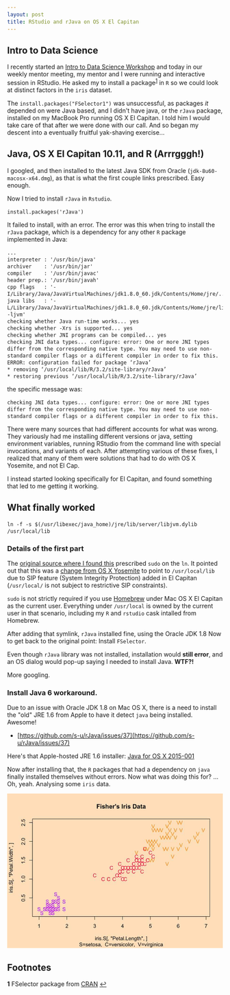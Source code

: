 ```yaml
---
layout: post
title: RStudio and rJava on OS X El Capitan
---
```


## Intro to Data Science

I recently started an [Intro to Data Science Workshop](https://www.mysliderule.com/workshops/data-science) and today in our weekly mentor meeting, my mentor and I were running and interactive session in RStudio. He asked my to install a package<sup id="FSelector1">[1](#footnote1)</sup> in `R` so we could look at distinct factors in the `iris` dataset.

The `install.packages("FSelector1")` was unsuccessful, as packages *it* depended on were Java based, and I didn't have java, or the `rJava` package, installed on my MacBook Pro running OS X El Capitan. I told him I would take care of that after we were done with our call.  And so began my descent into a eventually fruitful yak-shaving exercise...


## Java, OS X El Capitan 10.11, and R (Arrrgggh!)

I googled, and then installed to the latest Java SDK from Oracle (`jdk-8u60-macosx-x64.dmg`), as that is what the first couple links prescribed.  Easy enough.

Now I tried to install `rJava` in `Rstudio`.

``` {r}
install.packages('rJava')
```

It failed to install, with an error. The error was this when tring to install the `rJava` package, which is a dependency for any other `R` package implemented in Java:

```
...
interpreter : '/usr/bin/java'
archiver    : '/usr/bin/jar'
compiler    : '/usr/bin/javac'
header prep.: '/usr/bin/javah'
cpp flags   : '-I/Library/Java/JavaVirtualMachines/jdk1.8.0_60.jdk/Contents/Home/jre/../include'
java libs   : '-L/Library/Java/JavaVirtualMachines/jdk1.8.0_60.jdk/Contents/Home/jre/lib/server -ljvm'
checking whether Java run-time works... yes
checking whether -Xrs is supported... yes
checking whether JNI programs can be compiled... yes
checking JNI data types... configure: error: One or more JNI types differ from the corresponding native type. You may need to use non-standard compiler flags or a different compiler in order to fix this.
ERROR: configuration failed for package ‘rJava’
* removing ‘/usr/local/lib/R/3.2/site-library/rJava’
* restoring previous ‘/usr/local/lib/R/3.2/site-library/rJava’
```

the specific message was:

```
checking JNI data types... configure: error: One or more JNI types differ from the corresponding native type. You may need to use non-standard compiler flags or a different compiler in order to fix this.
```

There were many sources that had different accounts for what was wrong.  They variously had me installing different versions or java, setting environment variables, running RStudio from the command line with special invocations, and variants of each. After attempting various of these fixes, I realized that many of them were solutions that had to do with OS X Yosemite, and not El Cap.

I instead started looking specifically for El Capitan, and found something that led to me getting it working.



## What finally worked

``` {bash}
ln -f -s $(/usr/libexec/java_home)/jre/lib/server/libjvm.dylib /usr/local/lib
```

### Details of the first part

The [original source where I found this](https://chisqr.wordpress.com/2015/10/01/rjava-load-error-in-rstudior-after-upgrading-to-os-x-el-capitan/) prescribed `sudo` on the `ln`.  It pointed out that this was a [change from OS X Yosemite](http://stackoverflow.com/questions/30738974/rjava-load-error-in-rstudio-r-after-upgrading-to-osx-yosemite) to point to `/usr/local/lib` due to SIP feature (System Integrity Protection) added in El Capitan (`/usr/local/` is not subject to restrictive SIP constraints).

`sudo` is not strictly required if you use [Homebrew](http://brew.sh/) under Mac OS X El Capitan as the current user. Everything under `/usr/local` is owned by the current user in that scenario, including my `R` and `rstudio` cask intalled from Homebrew.

After adding that symlink, `rJava` installed fine, using the Oracle JDK 1.8 Now to get back to the original point: Install `FSelector`.

Even though `rJava` library was not installed, installation would **still error**, and an OS dialog would pop-up saying I needed to install Java.  **WTF?!**

More googling.

### Install Java 6 workaround.

Due to an issue with Oracle JDK 1.8 on Mac OS X, there is a need to install the "old" JRE 1.6 from Apple to have it detect `java` being installed.  Awesome!

- [https://github.com/s-u/rJava/issues/37](https://github.com/s-u/rJava/issues/37)

Here's that Apple-hosted JRE 1.6 installer: [Java for OS X 2015-001](https://support.apple.com/kb/DL1572?locale=en_US)

Now after installing that, the `R` packages that had a dependency on `java` finally installed themselves without errors.  Now what was doing this for? ... Oh, yeah.  Analysing some `iris` data.

![scatterplot of petal dimensions](/images/iris_petal_LXW_scatter.jpeg)

## Footnotes





<b id="footnote1">1</b> FSelector package from [CRAN](https://cran.r-project.org/web/packages/FSelector/index.html) [↩](#FSelector1)
